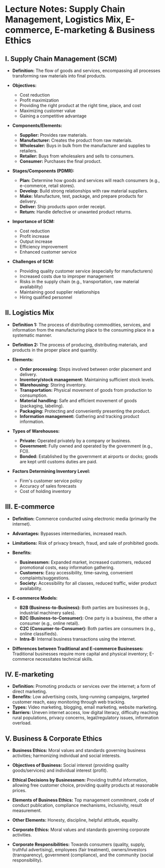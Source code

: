 # Lecture Notes: Supply Chain Management, Logistics Mix, E-commerce, E-marketing & Business Ethics

## I. Supply Chain Management (SCM)

* **Definition:** The flow of goods and services, encompassing all processes transforming raw materials into final products.
* **Objectives:**
    * Cost reduction
    * Profit maximization
    * Providing the right product at the right time, place, and cost
    * Maximizing customer value
    * Gaining a competitive advantage

* **Components/Elements:**
    * **Supplier:** Provides raw materials.
    * **Manufacturer:** Creates the product from raw materials.
    * **Wholesaler:** Buys in bulk from the manufacturer and supplies to retailers.
    * **Retailer:** Buys from wholesalers and sells to consumers.
    * **Consumer:** Purchases the final product.

* **Stages/Components (PDMR):**
    * **Plan:** Determine how goods and services will reach consumers (e.g., e-commerce, retail stores).
    * **Develop:** Build strong relationships with raw material suppliers.
    * **Make:** Manufacture, test, package, and prepare products for delivery.
    * **Deliver:** Ship products upon order receipt.
    * **Return:** Handle defective or unwanted product returns.

* **Importance of SCM:**
    * Cost reduction
    * Profit increase
    * Output increase
    * Efficiency improvement
    * Enhanced customer service

* **Challenges of SCM:**
    * Providing quality customer service (especially for manufacturers)
    * Increased costs due to improper management
    * Risks in the supply chain (e.g., transportation, raw material availability)
    * Maintaining good supplier relationships
    * Hiring qualified personnel


## II. Logistics Mix

* **Definition 1:** The process of distributing commodities, services, and information from the manufacturing place to the consuming place in a systematic manner.
* **Definition 2:** The process of producing, distributing materials, and products in the proper place and quantity.

* **Elements:**
    * **Order processing:** Steps involved between order placement and delivery.
    * **Inventory/stock management:** Maintaining sufficient stock levels.
    * **Warehousing:** Storing inventory.
    * **Transportation:** Physical movement of goods from production to consumption.
    * **Material handling:** Safe and efficient movement of goods (packaging, labeling).
    * **Packaging:** Protecting and conveniently presenting the product.
    * **Information management:** Gathering and tracking product information.

* **Types of Warehouses:**
    * **Private:** Operated privately by a company or business.
    * **Government:** Fully owned and operated by the government (e.g., FCI).
    * **Bonded:** Established by the government at airports or docks; goods are kept until customs duties are paid.

* **Factors Determining Inventory Level:**
    * Firm's customer service policy
    * Accuracy of sales forecasts
    * Cost of holding inventory


## III. E-commerce

* **Definition:** Commerce conducted using electronic media (primarily the internet).
* **Advantages:** Bypasses intermediaries, increased reach.
* **Limitations:** Risk of privacy breach, fraud, and sale of prohibited goods.
* **Benefits:**
    * **Businessmen:** Expanded market, increased customers, reduced promotional costs, easy information gathering.
    * **Customers:** Easy accessibility, time-saving, convenient complaints/suggestions.
    * **Society:** Accessibility for all classes, reduced traffic, wider product availability.

* **E-commerce Models:**
    * **B2B (Business-to-Business):**  Both parties are businesses (e.g., industrial machinery sales).
    * **B2C (Business-to-Consumer):** One party is a business, the other a consumer (e.g., online retail).
    * **C2C (Consumer-to-Consumer):** Both parties are consumers (e.g., online classifieds).
    * **Intra-B:** Internal business transactions using the internet.

* **Differences between Traditional and E-commerce Businesses:** Traditional businesses require more capital and physical inventory; E-commerce necessitates technical skills.


## IV. E-marketing

* **Definition:** Promoting products or services over the internet; a form of direct marketing.
* **Benefits:** Low advertising costs, long-running campaigns, targeted customer reach, easy monitoring through web tracking.
* **Types:** Video marketing, blogging, email marketing, website marketing.
* **Barriers:** Uneven internet access, low digital literacy, difficulty reaching rural populations, privacy concerns, legal/regulatory issues, information overload.


## V. Business & Corporate Ethics

* **Business Ethics:** Moral values and standards governing business activities; harmonizing individual and social interests.
* **Objectives of Business:** Social interest (providing quality goods/services) and individual interest (profit).
* **Ethical Decisions by Businessmen:** Providing truthful information, allowing free customer choice, providing quality products at reasonable prices.
* **Elements of Business Ethics:** Top management commitment, code of conduct publication, compliance mechanisms, inclusivity, result measurement.
* **Other Elements:** Honesty, discipline, helpful attitude, equality.

* **Corporate Ethics:** Moral values and standards governing corporate activities.
* **Corporate Responsibilities:** Towards consumers (quality, supply, truthful advertising), employees (fair treatment), owners/investors (transparency), government (compliance), and the community (social responsibility).

